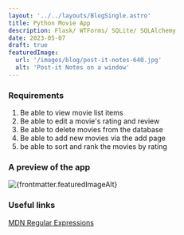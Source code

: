 ```yaml
---
layout: '../../layouts/BlogSingle.astro'
title: Python Movie App
description: Flask/ WTForms/ SQLite/ SQLAlchemy
date: 2023-05-07
draft: true
featuredImage:
  url: '/images/blog/post-it-notes-640.jpg'
  alt: 'Post-it Notes on a window'
---
```


### Requirements

1. Be able to view movie list items
2. Be able to edit a movie's rating and review
3. Be able to delete movies from the database
4. Be able to add new movies via the add page
5. be able to sort and rank the movies by rating

### A preview of the app

<img src="/images/blog/python-movie-app-preview.gif" alt={frontmatter.featuredImageAlt} />

### Useful links

[MDN Regular Expressions](https://developer.mozilla.org/en-US/docs/Web/JavaScript/Guide/Regular_Expressions)
